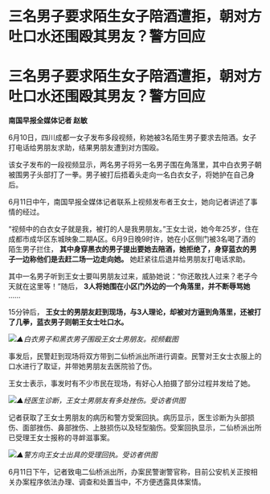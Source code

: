 # 三名男子要求陌生女子陪酒遭拒，朝对方吐口水还围殴其男友？警方回应

# 三名男子要求陌生女子陪酒遭拒，朝对方吐口水还围殴其男友？警方回应

**南国早报全媒体记者 赵敏**

6月10日，四川成都一女子发布多段视频，称她被3名陌生男子要求去陪酒。女子打电话给男朋友求助，结果男朋友遭到对方围殴。

该女子发布的一段视频显示，两名男子将另一名男子围在角落里，其中白衣男子朝被围男子头部打了一拳。男子被打后捂着头走向一名白衣女子，将她护在自己身后。

6月11日中午，南国早报全媒体记者联系上视频发布者王女士，她向记者讲述了事情的经过。

“视频中的白衣女子就是我，被打的人是我男朋友。”王女士说，她今年25岁，住在成都市成华区东城映象二期A区。6月9日晚9时许，她在小区侧门被3名喝了酒的陌生男子拦住，
**其中身穿黑衣的男子提出要她去陪酒，她拒绝了，身穿蓝衣的男子一边称他们是去赶二场一边走向她。** 她赶紧往后退并给男朋友打电话求助。

其中一名男子听到王女士要叫男朋友过来，威胁她说：“你还敢找人过来？老子今天就在这里等！”随后， **3人将她围在小区门外边的一个角落里，并不断辱骂她**
……

15分钟后， **王女士的男朋友赶到现场，与3人理论，却被对方逼到角落里，还被打了几拳，蓝衣男子则朝王女士吐口水。**

![](https://inews.gtimg.com/om_bt/Os_EDXWlSl4_66fU4DB5Pjfoy3vr_gdlr3YXmYdchnYScAA/1000)_▲白衣男子和黑衣男子围殴王女士男朋友。视频截图_

事发后，民警赶到现场将双方带到二仙桥派出所进行调查。民警对王女士衣服上的口水进行了取证，并带她男朋友去医院验了伤。

王女士表示，事发时有不少市民在现场，有好心人拍摄了部分过程并发给了她。

![](https://inews.gtimg.com/om_bt/Oiffx-80DiBRGQbMFE9YcxG6MobqjAYxKIRHvOq8Qa0EMAA/1000)_▲经医生诊断，王女士男朋友有多处挫伤。受访者供图_

记者获取了王女士男朋友的病历和警方受案回执。病历显示，医生诊断为头部损伤、面部挫伤、鼻部挫伤、上肢损伤以及轻型脑伤。受案回执显示，二仙桥派出所已受理王女士报称的寻衅滋事案。

![](https://inews.gtimg.com/om_bt/OttU8IrKO5Epx1h8iwpO4ExOg_psAG8_uXubCSb3v3awoAA/1000)_▲警方向王女士出具的受理回执。受访者供图_

6月11日下午，记者致电二仙桥派出所，办案民警谢警官称，目前公安机关正按相关办案程序依法办理、调查和处置当中，不方便透露具体案情。

